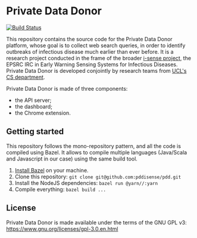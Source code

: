 # Private Data Donor

[![Build Status](https://travis-ci.com/pddisense/pdd.svg?branch=master)](https://travis-ci.com/pddisense/pdd)

This repository contains the source code for the Private Data Donor platform, whose goal is to collect web search queries, in order to identify outbreaks of infectious disease much earlier than ever before.
It is a research project conducted in the frame of the broader [i-sense project](https://www.i-sense.org.uk/), the EPSRC IRC in Early Warning Sensing Systems for Infectious Diseases.
Private Data Donor is developed conjointly by research teams from [UCL's CS department](http://www.cs.ucl.ac.uk/home/).

Private Data Donor is made of three components:
  * the API server;
  * the dashboard;
  * the Chrome extension.

## Getting started

This repository follows the mono-repository pattern, and all the code is compiled using Bazel.
It allows to compile multiple languages (Java/Scala and Javascript in our case) using the same build tool.

1. [Install Bazel](https://docs.bazel.build/versions/master/install.html) on your machine.
2. Clone this repository: `git clone git@github.com:pddisense/pdd.git`
3. Install the NodeJS dependencies: `bazel run @yarn//:yarn`
4. Compile everything: `bazel build ...`

## License

Private Data Donor is made available under the terms of the GNU GPL v3: https://www.gnu.org/licenses/gpl-3.0.en.html
